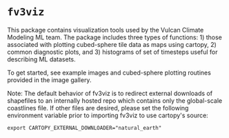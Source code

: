`fv3viz`
======

This package contains visualization tools used by the Vulcan Climate Modeling ML team. The package includes three types of
functions: 1) those associated with plotting cubed-sphere tile data as maps using cartopy, 2) common diagnostic plots, and 3)
histograms of set of timesteps useful for describing ML datasets.

To get started, see example images and cubed-sphere plotting routines provided in the image gallery.

Note: The default behavior of fv3viz is to redirect external downloads of shapefiles to an internally hosted repo which contains only the global-scale coastlines file. If other files are desired, please set the following environment variable prior to importing fv3viz to use cartopy's source:
```
export CARTOPY_EXTERNAL_DOWNLOADER="natural_earth"
```
